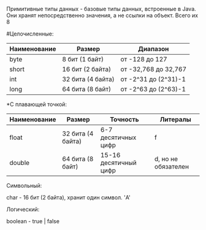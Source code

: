 Примитивные типы данных - базовые типы данных, встроенные в Java. Они хранят непосредственно значения, а не ссылки на объект. Всего их 8

#Целочисленные:

| Наименование | Размер            | Диапазон             |
| ------------ | ----------------- | -------------------- |
| byte         | 8 бит (1 байт)    | от -128 до 127       |
| short        | 16 бит (2 байта)  | от -32,768 до 32,767 |
| int          | 32 бита (4 байта) | от -2^31 до (2^31)-1 |
| long         | 64 бита (8 байт)  | от -2^63 до (2^63)-1 |
*С плавающей точкой:

| Наименование | Размер            | Точность              | Литералы            |
| ------------ | ----------------- | --------------------- | ------------------- |
| float        | 32 бита (4 байта) | 6-7 десятичных цифр   | f                   |
| double       | 64 бита (8 байт)  | 15-16 десятичный цифр | d, но не обязателен |

Символьный:

char - 16 бит (2 байта), хранит один символ. 'A'

Логический:

boolean - true | false